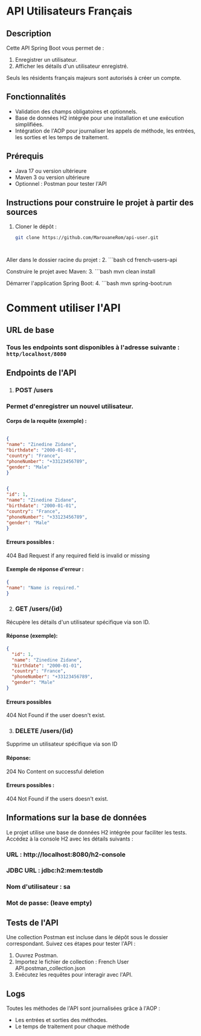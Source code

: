 # API Utilisateurs Français

## Description
Cette API Spring Boot vous permet de :
1. Enregistrer un utilisateur.
2. Afficher les détails d'un utilisateur enregistré.

Seuls les résidents français majeurs sont autorisés à créer un compte.

## Fonctionnalités
- Validation des champs obligatoires et optionnels.
- Base de données H2 intégrée pour une installation et une exécution simplifiées.
- Intégration de l'AOP pour journaliser les appels de méthode, les entrées, les sorties et les temps de traitement.

## Prérequis
- Java 17 ou version ultérieure
- Maven 3 ou version ultérieure
- Optionnel : Postman pour tester l'API

## Instructions pour construire le projet à partir des sources

1. Cloner le dépôt :
   ```bash
   git clone https://github.com/MarouaneRom/api-user.git
   



Aller dans le dossier racine du projet :
2. ```bash
   cd french-users-api

Construire le projet avec Maven:
3. ```bash
   mvn clean install

Démarrer l'application Spring Boot:
4. ```bash
   mvn spring-boot:run

# Comment utiliser l'API
## URL de base
### Tous les endpoints sont disponibles à l'adresse suivante :`` http/localhost/8080``

## Endpoints de l'API
1. ### POST /users

### Permet d'enregistrer un nouvel utilisateur.

#### Corps de la requête (exemple) :

``` Json 

{
"name": "Zinedine Zidane",
"birthdate": "2000-01-01",
"country": "France",
"phoneNumber": "+33123456789",
"gender": "Male"
}
```

``` Json 

{
"id": 1,
"name": "Zinedine Zidane",
"birthdate": "2000-01-01",
"country": "France",
"phoneNumber": "+33123456789",
"gender": "Male"
}
```

#### Erreurs possibles :

404 Bad Request if any required field is invalid or missing

#### Exemple de réponse d'erreur :

``` Json 
{
"name": "Name is required."
}
``` 

2. ### GET /users/{id}

Récupère les détails d'un utilisateur spécifique via son ID.

#### Réponse (exemple):

``` Json
{
  "id": 1,
  "name": "Zinedine Zidane",
  "birthdate": "2000-01-01",
  "country": "France",
  "phoneNumber": "+33123456789",
  "gender": "Male"
} 
``` 

#### Erreurs possibles

404 Not Found if the user doesn't exist.

3. ### DELETE /users/{id}

Supprime un utilisateur spécifique via son ID

#### Réponse:

204 No Content on successful deletion

#### Erreurs possibles :

404 Not Found if the users doesn't exist.

## Informations sur la base de données 
Le projet utilise une base de données H2 intégrée pour faciliter les tests. Accédez à la console H2 avec les détails suivants :

### URL : http://localhost:8080/h2-console

### JDBC URL : jdbc:h2:mem:testdb

### Nom d'utilisateur : sa

### Mot de passe: (leave empty)

## Tests de l'API
Une collection Postman est incluse dans le dépôt sous le dossier correspondant. Suivez ces étapes pour tester l'API :

1. Ouvrez Postman.
2. Importez le fichier de collection : French User API.postman_collection.json
3. Exécutez les requêtes pour interagir avec l'API.

## Logs


Toutes les méthodes de l'API sont journalisées grâce à l'AOP :
- Les entrées et sorties des méthodes.
- Le temps de traitement pour chaque méthode

